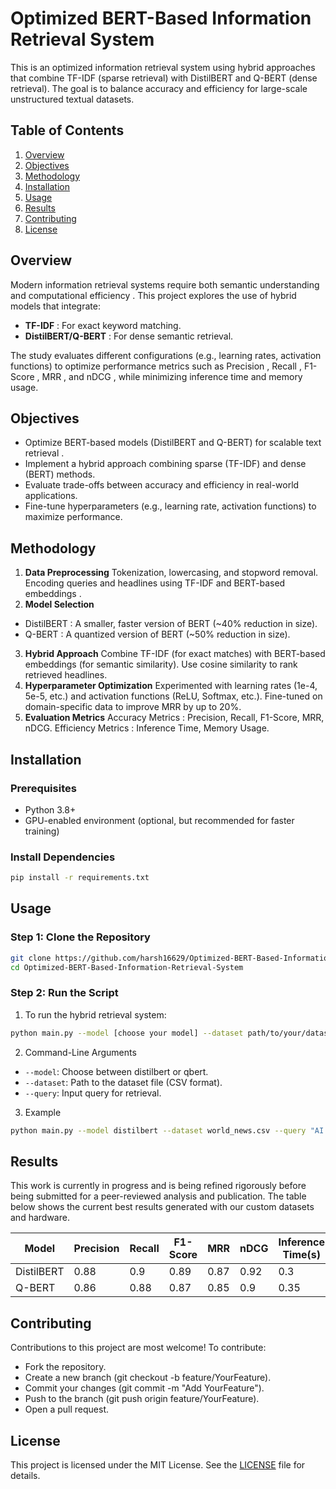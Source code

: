 # Optimized BERT-Based Information Retrieval System
This is an optimized information retrieval system using hybrid approaches that combine TF-IDF (sparse retrieval) with DistilBERT and Q-BERT (dense retrieval). The goal is to balance accuracy and efficiency for large-scale unstructured textual datasets.


## Table of Contents
1. [Overview](#overview)
2. [Objectives](#objectives)
3. [Methodology](#methodology)
4. [Installation](#installation)
5. [Usage](#usage) 
6. [Results](#results)
7. [Contributing](#contributing)
8. [License](license)


## Overview
Modern information retrieval systems require both semantic understanding and computational efficiency . This project explores the use of hybrid models that integrate:

- **TF-IDF** : For exact keyword matching.
- **DistilBERT/Q-BERT** : For dense semantic retrieval.

The study evaluates different configurations (e.g., learning rates, activation functions) to optimize performance metrics such as Precision , Recall , F1-Score , MRR , and nDCG , while minimizing inference time and memory usage.


## Objectives
- Optimize BERT-based models (DistilBERT and Q-BERT) for scalable text retrieval .
- Implement a hybrid approach combining sparse (TF-IDF) and dense (BERT) methods.
- Evaluate trade-offs between accuracy and efficiency in real-world applications.
- Fine-tune hyperparameters (e.g., learning rate, activation functions) to maximize performance.


## Methodology
1. **Data Preprocessing**
Tokenization, lowercasing, and stopword removal.
Encoding queries and headlines using TF-IDF and BERT-based embeddings .
2. **Model Selection**
- DistilBERT : A smaller, faster version of BERT (~40% reduction in size).
- Q-BERT : A quantized version of BERT (~50% reduction in size).
3. **Hybrid Approach**
Combine TF-IDF (for exact matches) with BERT-based embeddings (for semantic similarity).
Use cosine similarity to rank retrieved headlines.
4. **Hyperparameter Optimization**
Experimented with learning rates (1e-4, 5e-5, etc.) and activation functions (ReLU, Softmax, etc.).
Fine-tuned on domain-specific data to improve MRR by up to 20%.
5. **Evaluation Metrics**
Accuracy Metrics : Precision, Recall, F1-Score, MRR, nDCG.
Efficiency Metrics : Inference Time, Memory Usage.


## Installation

### Prerequisites
- Python 3.8+
- GPU-enabled environment (optional, but recommended for faster training)

### Install Dependencies
```bash
pip install -r requirements.txt
```

## Usage
### Step 1: Clone the Repository
```bash
git clone https://github.com/harsh16629/Optimized-BERT-Based-Information-Retrieval-System.git
cd Optimized-BERT-Based-Information-Retrieval-System
```

### Step 2: Run the Script
1. To run the hybrid retrieval system:
```bash
python main.py --model [choose your model] --dataset path/to/your/dataset.csv --query "Your query here"
```
2. Command-Line Arguments
- ```--model```: Choose between distilbert or qbert.
- ```--dataset```: Path to the dataset file (CSV format).
- ```--query```: Input query for retrieval.

3. Example
```bash
python main.py --model distilbert --dataset world_news.csv --query "AI advancements"
```

## Results
This work is currently in progress and is being refined rigorously before being submitted for a peer-reviewed analysis and publication. The table below shows the current best results generated with our custom datasets and hardware.

|Model     |Precision|Recall|F1-Score|MRR |nDCG|Inference Time(s)|Memory Usage(MB)|
|----------|---------|------|--------|----|----|-----------------|----------------|
|DistilBERT|0.88     |0.9   |0.89    |0.87|0.92|0.3              |1500            |
|Q-BERT    |0.86     |0.88  |0.87    |0.85|0.9 |0.35             |1000            |


## Contributing
Contributions to this project are most welcome! 
To contribute:

- Fork the repository.
- Create a new branch (git checkout -b feature/YourFeature).
- Commit your changes (git commit -m "Add YourFeature").
- Push to the branch (git push origin feature/YourFeature).
- Open a pull request.


## License
This project is licensed under the MIT License. See the [LICENSE](LICENSE) file for details.
